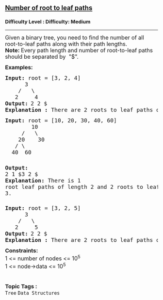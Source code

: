<h2><a href="https://www.geeksforgeeks.org/problems/number-of-root-to-leaf-paths/1?page=1&difficulty=Medium&status=unsolved&sortBy=submissions">Number of root to leaf paths</a></h2><h3>Difficulty Level : Difficulty: Medium</h3><hr><div class="problems_problem_content__Xm_eO"><p><span style="font-size: 18px;">Given a binary tree, you need to find the number of all root-to-leaf paths along with their path lengths.<br><strong>Note:&nbsp;</strong></span><span style="font-size: 18px;">Every path length and number of root-to-leaf paths should be separated by&nbsp; "$".</span></p>
<p><span style="font-size: 18px;"><strong>Examples:</strong></span></p>
<pre><span style="font-size: 18px;"><strong>Input: </strong>root = [3, 2, 4]
      3
    /   \
   2     4</span>
<strong><span style="font-size: 18px;">Output:</span> </strong><span style="font-size: 18px;">2 2 $</span>
<span style="font-size: 18px;"><strong>Explanation : </strong>There are 2 roots to leaf paths of length 2(3 -&gt; 2 and 3 -&gt; 4)</span></pre>
<pre><strong><span style="font-size: 18px;">Input: </span></strong><span style="font-size: 18px;">root = [10, 20, 30, 40, 60]
        10
     /   \
    20    30
   / \    
  40  60</span>

<strong><span style="font-size: 18px;">Output:</span> </strong><span style="font-size: 18px;">2 1 $3 2 $</span>
<span style="font-size: 18px;"><strong>Explanation: </strong>There is 1 root leaf paths of length 2 and 2 roots to leaf paths of length 3.</span></pre>
<pre><span style="font-size: 18px;"><strong>Input: </strong>root = [3, 2, 5]
      3
    /   \
   2     5</span>
<strong><span style="font-size: 18px;">Output:</span> </strong><span style="font-size: 18px;">2 2 $</span>
<span style="font-size: 18px;"><strong>Explanation : </strong>There are 2 roots to leaf paths of length 2(3 -&gt; 2 and 3 -&gt; 4)</span></pre>
<p><span style="font-size: 18px;"><strong>Constraints:</strong><br>1 &lt;= number of nodes &lt;= 10<sup>5</sup><br>1 &lt;= node-&gt;data &lt;= 10<sup>5</sup></span></p></div><br><p><span style=font-size:18px><strong>Topic Tags : </strong><br><code>Tree</code>&nbsp;<code>Data Structures</code>&nbsp;